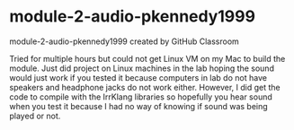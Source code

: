 # module-2-audio-pkennedy1999
module-2-audio-pkennedy1999 created by GitHub Classroom

Tried for multiple hours but could not get Linux VM on my Mac to build the module. Just did project on Linux machines
in the lab hoping the sound would just work if you tested it because computers in lab do not have speakers and headphone
jacks do not work either. However, I did get the code to compile with the IrrKlang libraries so hopefully you hear sound
when you test it because I had no way of knowing if sound was being played or not.
